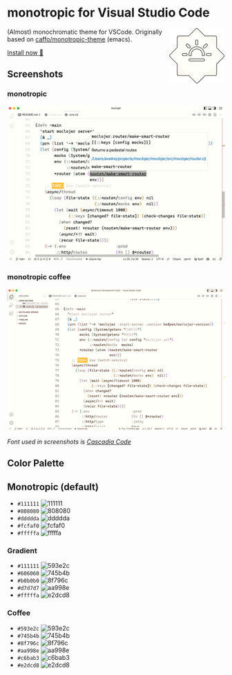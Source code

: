 # monotropic for Visual Studio Code

<a href="https://github.com/avelino/monotropic-theme-vscode"><img align="right" src="https://github.com/avelino/monotropic-theme-vscode/raw/main/assets/monotropic.png" alt="monotropic" title="monotropic" /></a>

(Almost) monochromatic theme for VSCode. Originally based on [caffo/monotropic-theme](https://github.com/caffo/monotropic-theme) (emacs).

[Install now 🛒](https://marketplace.visualstudio.com/items?itemName=avelino.monotropic-theme)

## Screenshots

### monotropic

![monotropic](./assets/screenshot-monotropic.png)

### monotropic coffee

![monotropic-coffee](./assets/screenshot-coffee.png)

_Font used in screenshots is [Cascadia Code](https://github.com/microsoft/cascadia-code)_

## Color Palette

## Monotropic (default)

- `#111111` ![111111](https://dummyimage.com/50/111111/111111)
- `#808080` ![808080](https://dummyimage.com/50/808080/808080)
- `#ddddda` ![ddddda](https://dummyimage.com/50/ddddda/ddddda)
- `#fcfaf0` ![fcfaf0](https://dummyimage.com/50/fcfaf0/fcfaf0)
- `#fffffa` ![fffffa](https://dummyimage.com/25/fffffa/fffffa)

### Gradient

- `#111111` ![593e2c](https://dummyimage.com/50/111111/111111)
- `#606060` ![745b4b](https://dummyimage.com/50/606060/606060)
- `#b0b0b0` ![8f796c](https://dummyimage.com/50/b0b0b0/b0b0b0)
- `#d7d7d7` ![aa998e](https://dummyimage.com/50/d7d7d7/d7d7d7)
- `#fffffa` ![e2dcd8](https://dummyimage.com/50/e2dcd8/e2dcd8)

### Coffee

- `#593e2c` ![593e2c](https://dummyimage.com/50/593e2c/593e2c)
- `#745b4b` ![745b4b](https://dummyimage.com/50/745b4b/745b4b)
- `#8f796c` ![8f796c](https://dummyimage.com/50/8f796c/8f796c)
- `#aa998e` ![aa998e](https://dummyimage.com/50/aa998e/aa998e)
- `#c6bab3` ![c6bab3](https://dummyimage.com/50/c6bab3/c6bab3)
- `#e2dcd8` ![e2dcd8](https://dummyimage.com/50/e2dcd8/e2dcd8)

